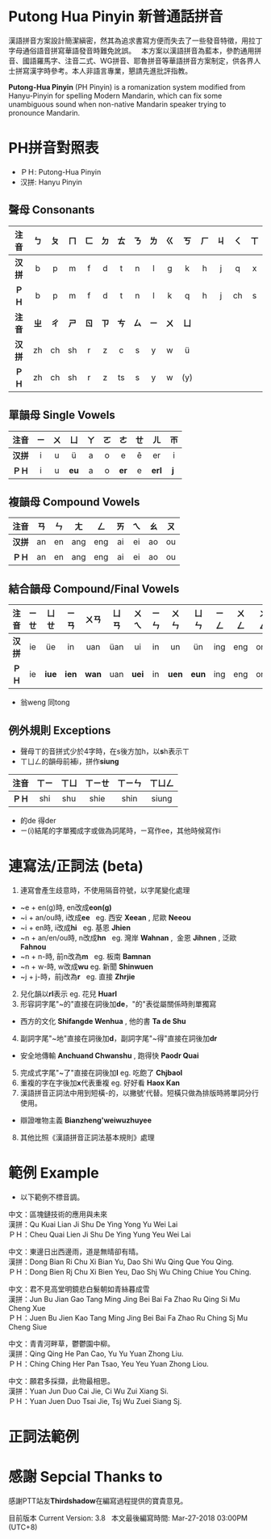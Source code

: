 # Putong Hua Pinyin 新普通話拼音
漢語拼音方案設計簡潔縝密，然其為追求書寫方便而失去了一些發音特徵，用拉丁字母通俗語音拼寫華語發音時難免訛誤。  
本方案以漢語拼音為藍本，參酌通用拼音、國語羅馬字、注音二式、WG拼音、耶魯拼音等華語拼音方案制定，供各界人士拼寫漢字時參考。本人非語言專業，懇請先進批評指教。  
  
**Putong-Hua Pinyin** (PH Pinyin) is a romanization system modified from Hanyu-Pinyin for spelling Modern Mandarin, which can fix some unambiguous sound when non-native Mandarin speaker trying to pronounce Mandarin.

# PH拼音對照表   
* ＰＨ: Putong-Hua Pinyin  
* 汉拼: Hanyu Pinyin

## 聲母 Consonants
|**注音**|ㄅ|ㄆ|ㄇ|ㄈ|ㄉ|ㄊ|ㄋ|ㄌ|ㄍ|ㄎ|ㄏ|ㄐ|ㄑ|ㄒ
|:----:|:----:|:----:|:----:|:----:|:----:|:----:|:----:|:----:|:----:|:----:|:----:|:----:|:----:|:----:|
|**汉拼**|b|p|m|f|d|t|n|l|g|k|h|j|q|x
|**ＰＨ**|b|p|m|f|d|t|n|l|k|q|h|j|ch|s
|**注音**|**ㄓ**|**ㄔ**|**ㄕ**|**ㄖ**|**ㄗ**|**ㄘ**|**ㄙ**|**ㄧ**|**ㄨ**|**ㄩ**
|**汉拼**|zh|ch|sh|r|z|c|s|y|w|ü
|**ＰＨ**|zh|ch|sh|r|z|ts|s|y|w|(y)

## 單韻母 Single Vowels
|**注音**|ㄧ|ㄨ|ㄩ|ㄚ|ㄛ|ㄜ|ㄝ|ㄦ|ㄭ
|:----:|:----:|:----:|:----:|:----:|:----:|:----:|:----:|:----:|:----:|
|**汉拼**|i|u|ü|a|o|e|ê|er|i
|**ＰＨ**|i|u|**eu**|a|o|**er**|e|**erl**|**j** 

## 複韻母 Compound Vowels
|**注音**|ㄢ|ㄣ|ㄤ|ㄥ|ㄞ|ㄟ|ㄠ|ㄡ|
|:----:|:----:|:----:|:----:|:----:|:----:|:----:|:----:|:----:|
|**汉拼**|an|en|ang|eng|ai|ei|ao|ou
|**ＰＨ**|an|en|ang|eng|ai|ei|ao|ou

## 結合韻母 Compound/Final Vowels
|**注音**|ㄧㄝ|ㄩㄝ|ㄧㄢ|ㄨㄢ|ㄩㄢ|ㄨㄟ|ㄧㄣ|ㄨㄣ|ㄩㄣ|ㄧㄥ|ㄨㄥ|ㄨㄥ|ㄩㄥ
|:----:|:----:|:----:|:----:|:----:|:----:|:----:|:----:|:----:|:----:|:----:| :----:| :----:| :----:|
|**汉拼**|ie|üe|in|uan|üan|ui|in|un|ün|ing|eng|ong|iong
|**ＰＨ**|ie|**iue**|**ien**|**wan**|uan|**uei**|in|**uen**|**eun**|ing|eng|ong|**ung**
* 翁weng 同tong

## 例外規則 Exceptions
* 聲母ㄒ的音拼式少於4字時，在s後方加h，以**s**h表示ㄒ
* ㄒㄩㄥ的韻母前補i，拼作**siung**

|**注音**|ㄒㄧ|ㄒㄩ|ㄒㄧㄝ|ㄒㄧㄣ|ㄒㄩㄥ|
|:----:|:----:|:----:|:----:|:----:| :----:|
|**ＰＨ**|shi|shu|shie|shin|siung|
* 的de 得der
* ㄧ(i)結尾的字單獨成字或做為詞尾時，ㄧ寫作ee，其他時候寫作i

# 連寫法/正詞法 (beta)
1. 連寫會產生歧意時，不使用隔音符號，以字尾變化處理
* ~e + en(g)時, en改成**eon(g)**
* ~i + an/ou時, i改成**ee**  
eg. 西安 **Xeean** , 尼歐 **Neeou**
* ~i + en時, i改成**hi**  
eg. 基恩 **Jhien**
* ~n + an/en/ou時, n改成**hn**  
eg. 灣岸 **Wahnan** ,  金恩 **Jihnen** , 泛歐 **Fahnou**
* ~n + n-時, 前n改為**m**  
eg. 板南 **Bamnan**
* ~n + w-時, w改成**wu**
eg. 新聞 **Shinwuen**
* ~j + j-時，前j改為**r**  
eg. 直接 **Zhrjie**
2. 兒化韻以**rl**表示
eg. 花兒 **Huarl**
3. 形容詞字尾"~的"直接在詞後加**de**，"的"表從屬關係時則單獨寫
* 西方的文化 **Shifangde Wenhua** , 他的書 **Ta de Shu**
4. 副詞字尾"~地"直接在詞後加**d**，副詞字尾"~得"直接在詞後加**dr**
* 安全地傳輸 **Anchuand Chwanshu** , 跑得快 **Paodr Quai**
5. 完成式字尾"~了"直接在詞後加**l**
eg. 吃飽了 **Chjbaol**
6. 重複的字在字後加**x**代表重複
eg. 好好看 **Haox Kan**
7. 漢語拼音正詞法中用到短橫-的，以撇號'代替。短橫只做為排版時將單詞分行使用。
* 辯證唯物主義 **Bianzheng'weiwuzhuyee**
8. 其他比照《漢語拼音正詞法基本規則》處理

# 範例 Example
* 以下範例不標音調。
  
中文：區塊鏈技術的應用與未來  
漢拼：Qu Kuai Lian Ji Shu De Ying Yong Yu Wei Lai  
ＰＨ：Cheu Quai Lien Ji Shu De Ying Yung Yeu Wei Lai  
  
中文：東邊日出西邊雨，道是無晴卻有晴。  
漢拼：Dong Bian Ri Chu Xi Bian Yu, Dao Shi Wu Qing Que You Qing.  
ＰＨ：Dong Bien Rj Chu Xi Bien Yeu, Dao Shj Wu Ching Chiue You Ching.  
 
中文：君不見高堂明鏡悲白髮朝如青絲暮成雪  
漢拼：Jun Bu Jian Gao Tang Ming Jing Bei Bai Fa Zhao Ru Qing Si Mu Cheng Xue   
ＰＨ：Juen Bu Jien Kao Tang Ming Jing Bei Bai Fa Zhao Ru Ching Sj Mu Cheng Siue

中文：青青河畔草，鬱鬱園中柳。  
漢拼：Qing Qing He Pan Cao, Yu Yu Yuan Zhong Liu.  
ＰＨ：Ching Ching Her Pan Tsao, Yeu Yeu Yuan Zhong Liou.  
  
中文：願君多採擷，此物最相思。  
漢拼：Yuan Jun Duo Cai Jie, Ci Wu Zui Xiang Si.  
ＰＨ：Yuan Juen Duo Tsai Jie, Tsj Wu Zuei Siang Sj.

# 正詞法範例


# 感謝 Sepcial Thanks to
感謝PTT站友**Thirdshadow**在編寫過程提供的寶貴意見。  
  
目前版本 Current Version: 3.8  
本文最後編寫時間: Mar-27-2018 03:00PM (UTC+8)
